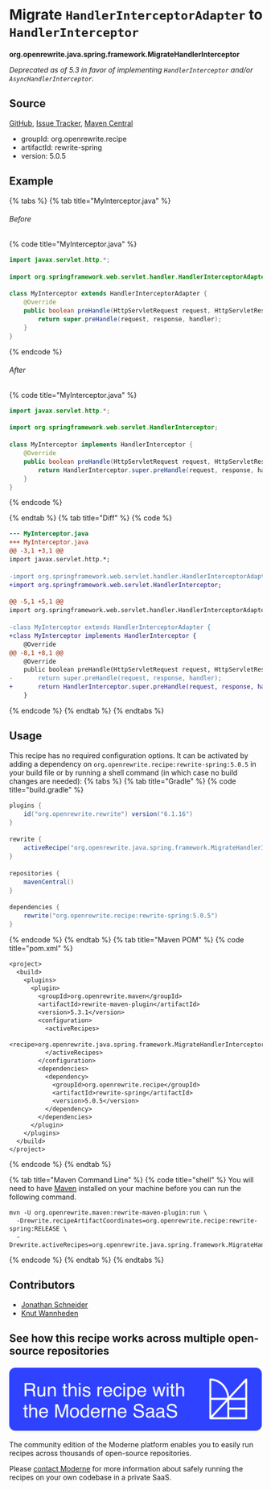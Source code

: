 # Migrate `HandlerInterceptorAdapter` to `HandlerInterceptor`

**org.openrewrite.java.spring.framework.MigrateHandlerInterceptor**

_Deprecated as of 5.3 in favor of implementing `HandlerInterceptor` and/or `AsyncHandlerInterceptor`._

## Source

[GitHub](https://github.com/openrewrite/rewrite-spring/blob/main/src/main/java/org/openrewrite/java/spring/framework/MigrateHandlerInterceptor.java), [Issue Tracker](https://github.com/openrewrite/rewrite-spring/issues), [Maven Central](https://central.sonatype.com/artifact/org.openrewrite.recipe/rewrite-spring/5.0.5/jar)

* groupId: org.openrewrite.recipe
* artifactId: rewrite-spring
* version: 5.0.5

## Example


{% tabs %}
{% tab title="MyInterceptor.java" %}

###### Before
{% code title="MyInterceptor.java" %}
```java
import javax.servlet.http.*;

import org.springframework.web.servlet.handler.HandlerInterceptorAdapter;

class MyInterceptor extends HandlerInterceptorAdapter {
    @Override
    public boolean preHandle(HttpServletRequest request, HttpServletResponse response, Object handler) {
        return super.preHandle(request, response, handler);
    }
}
```
{% endcode %}

###### After
{% code title="MyInterceptor.java" %}
```java
import javax.servlet.http.*;

import org.springframework.web.servlet.HandlerInterceptor;

class MyInterceptor implements HandlerInterceptor {
    @Override
    public boolean preHandle(HttpServletRequest request, HttpServletResponse response, Object handler) {
        return HandlerInterceptor.super.preHandle(request, response, handler);
    }
}
```
{% endcode %}

{% endtab %}
{% tab title="Diff" %}
{% code %}
```diff
--- MyInterceptor.java
+++ MyInterceptor.java
@@ -3,1 +3,1 @@
import javax.servlet.http.*;

-import org.springframework.web.servlet.handler.HandlerInterceptorAdapter;
+import org.springframework.web.servlet.HandlerInterceptor;

@@ -5,1 +5,1 @@
import org.springframework.web.servlet.handler.HandlerInterceptorAdapter;

-class MyInterceptor extends HandlerInterceptorAdapter {
+class MyInterceptor implements HandlerInterceptor {
    @Override
@@ -8,1 +8,1 @@
    @Override
    public boolean preHandle(HttpServletRequest request, HttpServletResponse response, Object handler) {
-       return super.preHandle(request, response, handler);
+       return HandlerInterceptor.super.preHandle(request, response, handler);
    }
```
{% endcode %}
{% endtab %}
{% endtabs %}


## Usage

This recipe has no required configuration options. It can be activated by adding a dependency on `org.openrewrite.recipe:rewrite-spring:5.0.5` in your build file or by running a shell command (in which case no build changes are needed): 
{% tabs %}
{% tab title="Gradle" %}
{% code title="build.gradle" %}
```groovy
plugins {
    id("org.openrewrite.rewrite") version("6.1.16")
}

rewrite {
    activeRecipe("org.openrewrite.java.spring.framework.MigrateHandlerInterceptor")
}

repositories {
    mavenCentral()
}

dependencies {
    rewrite("org.openrewrite.recipe:rewrite-spring:5.0.5")
}
```
{% endcode %}
{% endtab %}
{% tab title="Maven POM" %}
{% code title="pom.xml" %}
```markup
<project>
  <build>
    <plugins>
      <plugin>
        <groupId>org.openrewrite.maven</groupId>
        <artifactId>rewrite-maven-plugin</artifactId>
        <version>5.3.1</version>
        <configuration>
          <activeRecipes>
            <recipe>org.openrewrite.java.spring.framework.MigrateHandlerInterceptor</recipe>
          </activeRecipes>
        </configuration>
        <dependencies>
          <dependency>
            <groupId>org.openrewrite.recipe</groupId>
            <artifactId>rewrite-spring</artifactId>
            <version>5.0.5</version>
          </dependency>
        </dependencies>
      </plugin>
    </plugins>
  </build>
</project>
```
{% endcode %}
{% endtab %}

{% tab title="Maven Command Line" %}
{% code title="shell" %}
You will need to have [Maven](https://maven.apache.org/download.cgi) installed on your machine before you can run the following command.

```shell
mvn -U org.openrewrite.maven:rewrite-maven-plugin:run \
  -Drewrite.recipeArtifactCoordinates=org.openrewrite.recipe:rewrite-spring:RELEASE \
  -Drewrite.activeRecipes=org.openrewrite.java.spring.framework.MigrateHandlerInterceptor
```
{% endcode %}
{% endtab %}
{% endtabs %}

## Contributors
* [Jonathan Schneider](mailto:jkschneider@gmail.com)
* [Knut Wannheden](mailto:knut@moderne.io)


## See how this recipe works across multiple open-source repositories

[![Moderne Link Image](/.gitbook/assets/ModerneRecipeButton.png)](https://app.moderne.io/recipes/org.openrewrite.java.spring.framework.MigrateHandlerInterceptor)

The community edition of the Moderne platform enables you to easily run recipes across thousands of open-source repositories.

Please [contact Moderne](https://moderne.io/product) for more information about safely running the recipes on your own codebase in a private SaaS.
